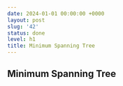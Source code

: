 ```yaml
---
date: 2024-01-01 00:00:00 +0000
layout: post
slug: '42'
status: done
level: h1
title: Minimum Spanning Tree
---
```


## Minimum Spanning Tree